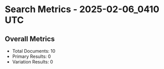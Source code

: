 # Search Metrics - 2025-02-06_0410 UTC

## Overall Metrics
- Total Documents: 10
- Primary Results: 0
- Variation Results: 0
